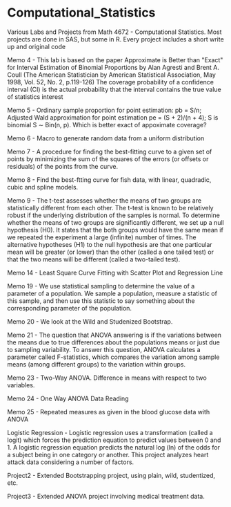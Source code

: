 # Computational_Statistics
Various Labs and Projects from Math 4672 - Computational Statistics. Most projects are done in SAS, but some in R. Every project includes a short write up and original code

Memo 4 - This lab is based on the paper Approximate is Better than "Exact" for Interval Estimation of Binomial
Proportions by Alan Agresti and Brent A. Coull (The American Statistician by American Statistical
Association, May 1998, Vol. 52, No. 2, p.119-126)
The coverage probability of a confidence interval (CI) is the actual probability that the interval contains
the true value of statistics interest

Memo 5 - Ordinary sample proportion for point estimation: pb = S/n; Adjusted Wald approximation for point estimation pe = (S + 2)/(n + 4); S is binomial S ∼ Bin(n, p). Which is better exact of appoximate coverage?

Memo 6 - Macro to generate random data from a uniform distribution 

Memo 7 - A procedure for finding the best-fitting curve to a given set of points by minimizing the sum of the squares
of the errors (or offsets or residuals) of the points from the curve.

Memo 8 - Find the best-ftting curve for fish data, with linear, quadradic, cubic and spline models.

Memo 9 - The t-test assesses whether the means of two groups are statistically different from each other. The t-test
is known to be relatively robust if the underlying distribution of the samples is normal. To determine
whether the means of two groups are significantly different, we set up a null hypothesis (H0). It states
that the both groups would have the same mean if we repeated the experiment a large (infinite) number
of times. The alternative hypotheses (H1) to the null hypothesis are that one particular mean will be
greater (or lower) than the other (called a one tailed test) or that the two means will be different (called
a two-tailed test).

Memo 14 - Least Square Curve Fitting with Scatter Plot and Regression Line

Memo 19 - We use statistical sampling to determine the value of a parameter of a population. We sample a population, measure a statistic of this sample, and then use this statistic to say something about the corresponding parameter of the population.

Memo 20 - We look at the Wild and Studenized Bootstrap. 

Memo 21 - The question that ANOVA answering is if the variations between the means due to true differences about
the populations means or just due to sampling variability. To answer this question, ANOVA calculates a
parameter called F-statistics, which compares the variation among sample means (among different groups)
to the variation within groups.

Memo 23 - Two-Way ANOVA. Difference in means with respect to two variables. 

Memo 24 - One Way ANOVA Data Reading

Memo 25 - Repeated measures as given in the blood glucose data with ANOVA

Logistic Regression - Logistic regression uses a transformation (called a logit) which forces the prediction equation to predict values between 0 and 1. A logistic regression equation predicts the natural log (ln) of the odds for a subject being in one category
or another. This project analyzes heart attack data considering a number of factors.

Project2 - Extended Bootstrapping project, using plain, wild, studentized, etc. 

Project3 - Extended ANOVA project involving medical treatment data.










